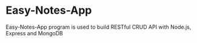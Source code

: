 # Easy-Notes-App
Easy-Notes-App program is used to build RESTful CRUD API with Node.js, Express and MongoDB  

